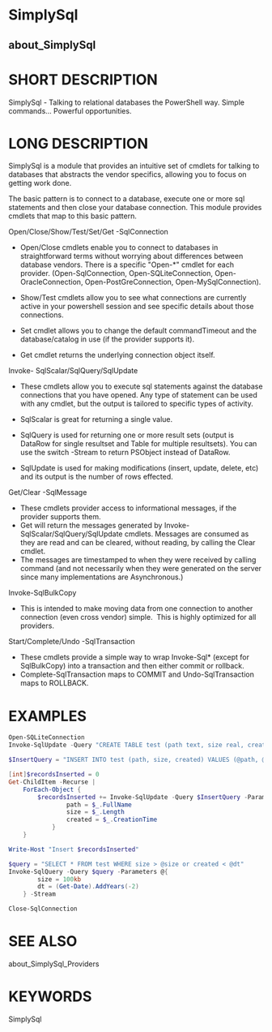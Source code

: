 ﻿# SimplySql
## about_SimplySql

# SHORT DESCRIPTION
SimplySql - Talking to relational databases the PowerShell way.
Simple commands... Powerful opportunities.

# LONG DESCRIPTION
SimplySql is a module that provides an intuitive set of cmdlets for talking
to databases that abstracts the vendor specifics, allowing you to focus on
getting work done.

The basic pattern is to connect to a database, execute one or more sql
statements and then close your database connection.  This module provides
cmdlets that map to this basic pattern.

Open/Close/Show/Test/Set/Get -SqlConnection
  - Open/Close cmdlets enable you to connect to databases in
    straightforward terms without worrying about differences between
    database vendors.  There is a specific "Open-*" cmdlet for each
    provider. (Open-SqlConnection, Open-SQLiteConnection,
    Open-OracleConnection, Open-PostGreConnection, Open-MySqlConnection).

  - Show/Test cmdlets allow you to see what connections are currently
    active in your powershell session and see specific details about
    those connections.
    
  - Set cmdlet allows you to change the default commandTimeout and
    the database/catalog in use (if the provider supports it).

  - Get cmdlet returns the underlying connection object itself.

Invoke- SqlScalar/SqlQuery/SqlUpdate
  - These cmdlets allow you to execute sql statements against the database
    connections that you have opened.  Any type of statement can be used
    with any cmdlet, but the output is tailored to specific types of
    activity.
    
  - SqlScalar is great for returning a single value.
    
  - SqlQuery is used for returning one or more result sets (output is
    DataRow for single resultset and Table for multiple resultsets).  You
    can use the switch -Stream to return PSObject instead of DataRow.
    
  - SqlUpdate is used for making modifications (insert, update, delete,
    etc) and its output is the number of rows effected.

Get/Clear -SqlMessage
  - These cmdlets provider access to informational messages, if the
    provider supports them.
  - Get will return the messages generated by
    Invoke-SqlScalar/SqlQuery/SqlUpdate cmdlets.  Messages are consumed
    as they are read and can be cleared, without reading, by calling the
    Clear cmdlet.
  - The messages are timestamped to when they were
    received by calling command (and not necessarily when they were
    generated on the server since many implementations are Asynchronous.)

Invoke-SqlBulkCopy
  - This is intended to make moving data from one connection to another
    connection (even cross vendor) simple.  This is highly optimized for
    all providers.

Start/Complete/Undo -SqlTransaction
  - These cmdlets provide a simple way to wrap Invoke-Sql* (except for
    SqlBulkCopy) into a transaction and then either commit or rollback.
  - Complete-SqlTransaction maps to COMMIT and Undo-SqlTransaction maps
    to ROLLBACK.

# EXAMPLES
```powershell
Open-SQLiteConnection
Invoke-SqlUpdate -Query "CREATE TABLE test (path text, size real, created datetime)" | Out-Null

$InsertQuery = "INSERT INTO test (path, size, created) VALUES (@path, @size, @created)"

[int]$recordsInserted = 0
Get-ChildItem -Recurse |
    ForEach-Object {
        $recordsInserted += Invoke-SqlUpdate -Query $InsertQuery -Parameters @{
                path = $_.FullName
                size = $_.Length
                created = $_.CreationTime
            }
    }

Write-Host "Insert $recordsInserted"

$query = "SELECT * FROM test WHERE size > @size or created < @dt"
Invoke-SqlQuery -Query $query -Parameters @{
        size = 100kb
        dt = (Get-Date).AddYears(-2)
    } -Stream

Close-SqlConnection
```
# SEE ALSO
about_SimplySql_Providers

# KEYWORDS
SimplySql
